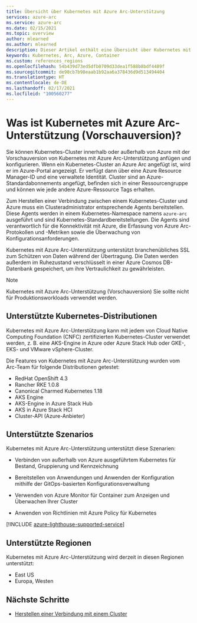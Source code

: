 ```yaml
---
title: Übersicht über Kubernetes mit Azure Arc-Unterstützung
services: azure-arc
ms.service: azure-arc
ms.date: 02/15/2021
ms.topic: overview
author: mlearned
ms.author: mlearned
description: Dieser Artikel enthält eine Übersicht über Kubernetes mit Azure Arc-Unterstützung.
keywords: Kubernetes, Arc, Azure, Container
ms.custom: references_regions
ms.openlocfilehash: 54b439d73ed5dfb0709d33dea1f588b8bdf4489f
ms.sourcegitcommit: de98cb7b98eaab1b92aa6a378436d9d513494404
ms.translationtype: HT
ms.contentlocale: de-DE
ms.lasthandoff: 02/17/2021
ms.locfileid: "100560277"
---
```

# <a name="what-is-azure-arc-enabled-kubernetes-preview"></a>Was ist Kubernetes mit Azure Arc-Unterstützung (Vorschauversion)?

Sie können Kubernetes-Cluster innerhalb oder außerhalb von Azure mit der Vorschauversion von Kubernetes mit Azure Arc-Unterstützung anfügen und konfigurieren. Wenn ein Kubernetes-Cluster an Azure Arc angefügt ist, wird er im Azure-Portal angezeigt. Er verfügt dann über eine Azure Resource Manager-ID und eine verwaltete Identität. Cluster sind an Azure-Standardabonnements angefügt, befinden sich in einer Ressourcengruppe und können wie jede andere Azure-Ressource Tags erhalten. 

Zum Herstellen einer Verbindung zwischen einem Kubernetes-Cluster und Azure muss ein Clusteradministrator entsprechende Agents bereitstellen. Diese Agents werden in einem Kubernetes-Namespace namens `azure-arc` ausgeführt und sind Kubernetes-Standardbereitstellungen. Die Agents sind verantwortlich für die Konnektivität mit Azure, die Erfassung von Azure Arc-Protokollen und -Metriken sowie die Überwachung von Konfigurationsanforderungen. 

Kubernetes mit Azure Arc-Unterstützung unterstützt branchenübliches SSL zum Schützen von Daten während der Übertragung. Die Daten werden außerdem im Ruhezustand verschlüsselt in einer Azure Cosmos DB-Datenbank gespeichert, um ihre Vertraulichkeit zu gewährleisten.
 
> [!NOTE]
> Kubernetes mit Azure Arc-Unterstützung (Vorschauversion) Sie sollte nicht für Produktionsworkloads verwendet werden.

## <a name="supported-kubernetes-distributions"></a>Unterstützte Kubernetes-Distributionen

Kubernetes mit Azure Arc-Unterstützung kann mit jedem von Cloud Native Computing Foundation (CNFC) zertifizierten Kubernetes-Cluster verwendet werden, z. B. eine AKS-Engine in Azure oder Azure Stack Hub oder GKE-, EKS- und VMware vSphere-Cluster.

Die Features von Kubernetes mit Azure Arc-Unterstützung wurden vom Arc-Team für folgende Distributionen getestet:
* RedHat OpenShift 4.3
* Rancher RKE 1.0.8
* Canonical Charmed Kubernetes 1.18
* AKS Engine
* AKS-Engine in Azure Stack Hub
* AKS in Azure Stack HCI
* Cluster-API (Azure-Anbieter)

## <a name="supported-scenarios"></a>Unterstützte Szenarios 

Kubernetes mit Azure Arc-Unterstützung unterstützt diese Szenarien: 

* Verbinden von außerhalb von Azure ausgeführtem Kubernetes für Bestand, Gruppierung und Kennzeichnung

* Bereitstellen von Anwendungen und Anwenden der Konfiguration mithilfe der GitOps-basierten Konfigurationsverwaltung 

* Verwenden von Azure Monitor für Container zum Anzeigen und Überwachen Ihrer Cluster 

* Anwenden von Richtlinien mit Azure Policy für Kubernetes 

[!INCLUDE [azure-lighthouse-supported-service](../../../includes/azure-lighthouse-supported-service.md)]

## <a name="supported-regions"></a>Unterstützte Regionen 

Kubernetes mit Azure Arc-Unterstützung wird derzeit in diesen Regionen unterstützt: 

* East US 
* Europa, Westen

## <a name="next-steps"></a>Nächste Schritte

* [Herstellen einer Verbindung mit einem Cluster](./connect-cluster.md)
